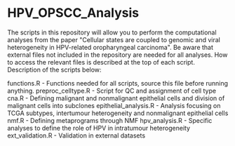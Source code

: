 # HPV_OPSCC_Analysis
The scripts in this repository will allow you to perform the computational analyses from the paper "Cellular states are coupled to genomic and viral heterogeneity in HPV-related oropharyngeal carcinoma". Be aware that external files not included in the repository are needed for all analyses. How to access the relevant files is described at the top of each script. Description of the scripts below:

functions.R - Functions needed for all scripts, source this file before running anything.
preproc_celltype.R - Script for QC and assignment of cell type
cna.R - Defining malignant and nonmalignant epithelial cells and division of malignant cells into subclones
epithelial_analysis.R - Analysis focusing on TCGA subtypes, intertumour heterogeneity and nonmalignant epithelial cells
nmf.R - Defining metaprograms through NMF
hpv_analysis.R - Specific analyses to define the role of HPV in intratumour heterogeneity
ext_validation.R - Validation in external datasets
